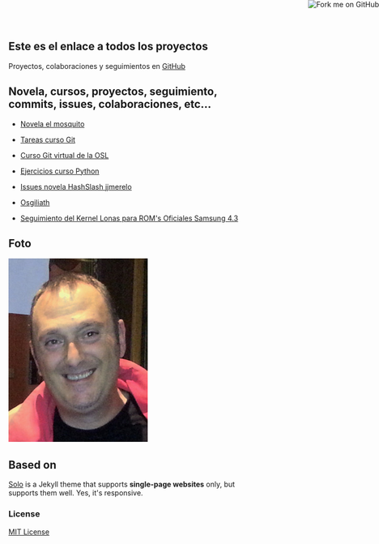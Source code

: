 ## Este es el enlace a todos los proyectos

Proyectos, colaboraciones y seguimientos en [GitHub](https://github.com/Makova)

## Novela, cursos, proyectos, seguimiento, commits, issues, colaboraciones, etc...

* [Novela el mosquito](https://github.com/Makova/mosquito)

* [Tareas curso Git](https://github.com/Makova/Curso-Git-OSL)
 
* [Curso Git virtual de la OSL](https://github.com/oslugr/curso-git)

* [Ejercicios curso Python](https://github.com/Makova/ejerciciosPython)

* [Issues novela HashSlash jjmerelo](https://github.com/JJ/HashSlash)

* [Osgiliath](https://github.com/fergunet/osgiliath)

* [Seguimiento del Kernel Lonas para ROM's Oficiales Samsung 4.3](https://github.com/javilonas/Lonas_KL-GT-I9300-Sammy)

## Foto

![Manu Cogolludo](makova.jpg)

## Based on

[Solo](http://chibicode.github.io/solo) is a Jekyll theme that supports **single-page websites** only, but supports them well. Yes, it's responsive.

### License

[MIT License](http://chibicode.mit-license.org/)

<a href="https://github.com/Makova/makova.github.io"><img style="position: absolute; top: 0; right: 0; border: 0;" src="https://s3.amazonaws.com/github/ribbons/forkme_right_darkblue_121621.png" alt="Fork me on GitHub"></a>
